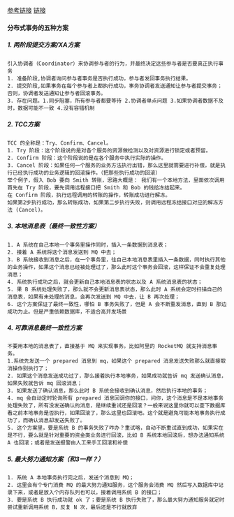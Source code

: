 [参考链接](https://mp.weixin.qq.com/s/9KKY3pCKNkz1VOVEzdXp5g) [链接](https://www.cnblogs.com/mayundalao/p/11798502.html)
#### 分布式事务的五种方案
##### 1. 两阶段提交方案/XA方案 
    引入协调者（Coordinator）来协调参与者的行为，并最终决定这些参与者是否要真正执行事务
    1. 准备阶段,协调者询问参与者事务是否执行成功，参与者发回事务执行结果。
    2. 提交阶段,如果事务在每个参与者上都执行成功，事务协调者发送通知让参与者提交事务；否则，协调者发送通知让参与者回滚事务。
    3. 存在问题。1.同步阻塞，所有参与者都要等待 2.协调者单点问题 3.如果协调者数据不及时，数据可能不一致 4.没有容错机制
##### 2. TCC方案 <br>
    TCC 的全称是：Try、Confirm、Cancel。
    1. Try 阶段：这个阶段说的是对各个服务的资源做检测以及对资源进行锁定或者预留。
    2. Confirm 阶段：这个阶段说的是在各个服务中执行实际的操作。
    3. Cancel 阶段：如果任何一个服务的业务方法执行出错，那么这里就需要进行补偿，就是执行已经执行成功的业务逻辑的回滚操作。（把那些执行成功的回滚）
    举个例子，假入 Bob 要向 Smith 转账，思路大概是： 我们有一个本地方法，里面依次调用
	首先在 Try 阶段，要先调用远程接口把 Smith 和 Bob 的钱给冻结起来。
	在 Confirm 阶段，执行远程调用的转账的操作，转账成功进行解冻。
	如果第2步执行成功，那么转账成功，如果第二步执行失败，则调用远程冻结接口对应的解冻方法 (Cancel)。
##### 3. 本地消息表（最终一致性方案）<br>
    1. A 系统在自己本地一个事务里操作同时，插入一条数据到消息表；
    2. 接着 A 系统将这个消息发送到 MQ 中去；
    3. B 系统接收到消息之后，在一个事务里，往自己本地消息表里插入一条数据，同时执行其他的业务操作，如果这个消息已经被处理过了，那么此时这个事务会回滚，这样保证不会重复处理消息；
    4. 系统执行成功之后，就会更新自己本地消息表的状态以及 A 系统消息表的状态；
    5. 果 B 系统处理失败了，那么就不会更新消息表状态，那么此时 A 系统会定时扫描自己的消息表，如果有未处理的消息，会再次发送到 MQ 中去，让 B 再次处理；
    6. 这个方案保证了最终一致性，哪怕 B 事务失败了，但是 A 会不断重发消息，直到 B 那边成功为止。但是严重依赖数据库，不适合高并发场景
##### 4. 可靠消息最终一致性方案 <br>
    不要用本地的消息表了，直接基于 MQ 来实现事务。比如阿里的 RocketMQ 就支持消息事务。
    1.系统先发送一个 prepared 消息到 mq，如果这个 prepared 消息发送失败那么就直接取消操作别执行了；
    2. 如果这个消息发送成功过了，那么接着执行本地事务，如果成功就告诉 mq 发送确认消息，如果失败就告诉 mq 回滚消息；
    3. 如果发送了确认消息，那么此时 B 系统会接收到确认消息，然后执行本地的事务；
    4. mq 会自动定时轮询所有 prepared 消息回调你的接口，问你，这个消息是不是本地事务处理失败了，所有没发送确认的消息，是继续重试还是回滚？一般来说这里你就可以查下数据库看之前本地事务是否执行，如果回滚了，那么这里也回滚吧。这个就是避免可能本地事务执行成功了，而确认消息却发送失败了。
    5. 这个方案里，要是系统 B 的事务失败了咋办？重试咯，自动不断重试直到成功，如果实在是不行，要么就是针对重要的资金类业务进行回滚，比如 B 系统本地回滚后，想办法通知系统 A 也回滚；或者是发送报警由人工来手工回滚和补偿
##### 5. 最大努力通知方案（和3一样？） <br>
    1. 系统 A 本地事务执行完之后，发送个消息到 MQ；
    2. 这里会有个专门消费 MQ 的最大努力通知服务，这个服务会消费 MQ 然后写入数据库中记录下来，或者是放入个内存队列也可以，接着调用系统 B 的接口；
    3. 要是系统 B 执行成功就 ok 了；要是系统 B 执行失败了，那么最大努力通知服务就定时尝试重新调用系统 B，反复 N 次，最后还是不行就放弃
	
	
	

